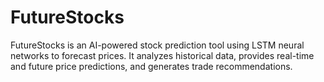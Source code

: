 # FutureStocks
FutureStocks is an AI-powered stock prediction tool using LSTM neural networks to forecast prices. It analyzes historical data, provides real-time and future price predictions, and generates trade recommendations. 
